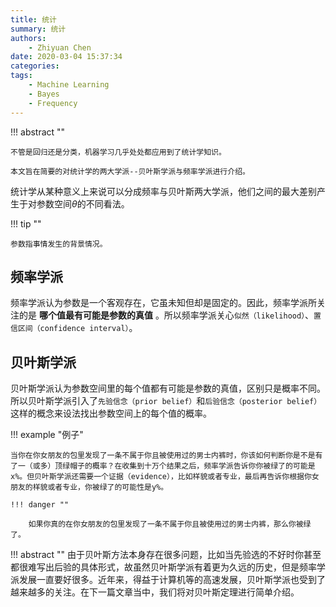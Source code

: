 ```yaml
---
title: 统计
summary: 统计
authors:
    - Zhiyuan Chen
date: 2020-03-04 15:37:34
categories: 
tags:
    - Machine Learning
    - Bayes
    - Frequency
---
```


!!! abstract ""

    不管是回归还是分类，机器学习几乎处处都应用到了统计学知识。

    本文旨在简要的对统计学的两大学派--贝叶斯学派与频率学派进行介绍。

统计学从某种意义上来说可以分成频率与贝叶斯两大学派，他们之间的最大差别产生于对参数空间$\theta$的不同看法。

!!! tip ""

    参数指事情发生的背景情况。

## 频率学派

频率学派认为参数是一个客观存在，它虽未知但却是固定的。因此，频率学派所关注的是 **哪个值最有可能是参数的真值** 。所以频率学派关心`似然（likelihood）`、`置信区间（confidence interval）`。

## 贝叶斯学派

贝叶斯学派认为参数空间里的每个值都有可能是参数的真值，区别只是概率不同。所以贝叶斯学派引入了`先验信念（prior belief）`和`后验信念（posterior belief）`这样的概念来设法找出参数空间上的每个值的概率。

!!! example "例子"

    当你在你女朋友的包里发现了一条不属于你且被使用过的男士内裤时，你该如何判断你是不是有了一（或多）顶绿帽子的概率？在收集到十万个结果之后，频率学派告诉你你被绿了的可能是x%。但贝叶斯学派还需要一个证据（evidence），比如样貌或者专业，最后再告诉你根据你女朋友的样貌或者专业，你被绿了的可能性是y%。

    !!! danger ""

        如果你真的在你女朋友的包里发现了一条不属于你且被使用过的男士内裤，那么你被绿了。

!!! abstract ""
    由于贝叶斯方法本身存在很多问题，比如当先验选的不好时你甚至都很难写出后验的具体形式，故虽然贝叶斯学派有着更为久远的历史，但是频率学派发展一直要好很多。近年来，得益于计算机等的高速发展，贝叶斯学派也受到了越来越多的关注。在下一篇文章当中，我们将对贝叶斯定理进行简单介绍。
